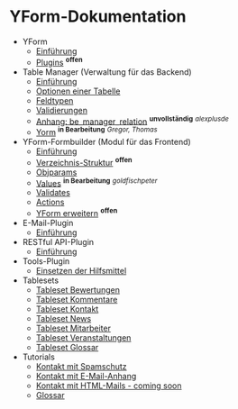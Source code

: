 # YForm-Dokumentation

- YForm
	- [Einführung](main_intro.md)
	- [Plugins](yform_plugins.md) <sup><b>offen</b></sup>
- Table Manager (Verwaltung für das Backend)
	- [Einführung](table_manager_intro.md)
	- [Optionen einer Tabelle](table_manager_optionen.md)
	- [Feldtypen](table_manager_feldtypen.md)
	- [Validierungen](table_manager_validierungen.md)
	- [Anhang: be_manager_relation](table_manager_feldtypen_be-manager-relation.md) <sup><b>unvollständig</b></sup>  <sup><i>alexplusde</i></sup>
    - [Yorm](yorm.md) <sup><b>in Bearbeitung</b></sup> <sup><i>Gregor, Thomas</i></sup>
- YForm-Formbuilder (Modul für das Frontend)
	- [Einführung](yform_modul_intro.md)
	- [Verzeichnis-Struktur](yform_modul_struktur.md) <sup><b>offen</b></sup>
	- [Objparams](yform_modul_objparams.md)
	- [Values](yform_modul_values.md) <sup><b>in Bearbeitung</b></sup> <sup><i>goldfischpeter</i></sup>
	- [Validates](yform_modul_validates.md)
	- [Actions](yform_modul_actions.md)
	- [YForm erweitern](yform_modul_erweitern.md) <sup><b>offen</b></sup>
- E-Mail-Plugin
	- [Einführung](email_plugin.md)
- RESTful API-Plugin
	- [Einführung](rest_plugin.md)
- Tools-Plugin
    - [Einsetzen der Hilfsmittel](tools_plugin.md)
- Tablesets
 	- [Tableset Bewertungen](demo_tableset-rex_yf_ratings.json)
 	- [Tableset Kommentare](demo_tableset-rex_yf_comments.json)
 	- [Tableset Kontakt](demo_tableset-rex_yf_messages.json)
 	- [Tableset News](demo_tableset-rex_yf_news.json)
 	- [Tableset Mitarbeiter](demo_tableset-rex_yf_employees.json)
 	- [Tableset Veranstaltungen](demo_tableset-rex_yf_events.json)
 	- [Tableset Glossar](demo_tableset-rex_glossar.json)
- Tutorials
 	- [Kontakt mit Spamschutz](demo_kontakt-spamschutz.md)
 	- [Kontakt mit E-Mail-Anhang](demo_email-attachments.md)
 	- [Kontakt mit HTML-Mails - coming soon](demo_kontakt-htmlmails.md)
 	- [Glossar](demo_glossar.md)
